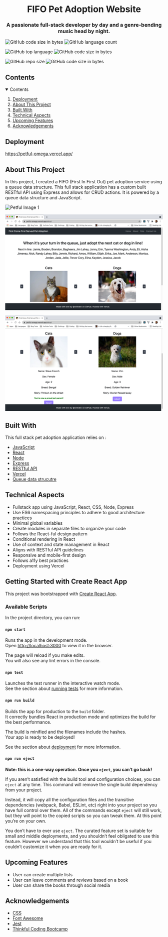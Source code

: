 <!-- TABLE OF CONTENTS -->
<h1 align="center">FIFO Pet Adoption Website</h1>
<h3 align="center">A passionate full-stack developer by day and a genre-bending music head by night.</h3>

<img alt="GitHub code size in bytes" src="https://img.shields.io/github/languages/code-size/aniledev/readme-boilerplate">

<img alt="GitHub language count" src="https://img.shields.io/github/languages/count/aniledev/readme-boilerplate">

![GitHub top language](https://img.shields.io/github/languages/top/aniledev/readme-boilerplate)
<img alt="GitHub code size in bytes" src="tps://img.shields.io/github/languages/top/aniledev/readme-boilerplate">



![GitHub repo size](https://img.shields.io/github/repo-size/aniledev/readme-boilerplate)
<img alt="GitHub code size in bytes" src="https://img.shields.io/github/repo-size/aniledev/readme-boilerplate">

## Contents

<details open="open">
  <summary>Contents</summary>
  <ol>
    <li><a href="#deployment">Deployment</a></li>
    <li><a href="#about">About This Project</a></li>
    <li><a href="#built-with">Built With</a></li>
    <li><a href="#technical-aspects">Technical Aspects</a></li>
    <li><a href="#upcoming-features">Upcoming Features</a></li>
    <li><a href="#acknowledgements">Acknowledgements</a></li>
  </ol>
</details>

## Deployment

https://petful-omega.vercel.app/

## About This Project

In this project, I created a FIFO (First In First Out) pet adoption service using a queue data structure. This full stack application has a custom built RESTful API using Express and allows for CRUD actions. It is powered by a queue data structure and JavaScript.

![Petful Image 1](https://github.com/aniledev/petful-client/blob/master/src/images/petful-landing-image.png?raw=true)

![Petful Image 2](https://github.com/aniledev/petful-client/blob/master/src/images/petful-adopt-image-1.png?raw=true)

![Petful Image 3](https://github.com/aniledev/petful-client/blob/master/src/images/petful-adopt-image-3.png?raw=true)

## Built With

This full stack pet adoption application relies on :

- [JavaScript](https://www.javascript.com/)
- [React](https://reactjs.org/)
- [Node](https://nodejs.org/)
- [Express](https://expressjs.com/)
- [RESTful API](https://github.com/aniledev/petful-server)
- [Vercel](https://vercel.com/)
- [Queue data strucutre](https://www.geeksforgeeks.org/queue-data-structure/)

## Technical Aspects

- Fullstack app using JavaScript, React, CSS, Node, Express
- Use ES6 namespacing principles to adhere to good architecture practices
- Minimal global variables
- Create modules in separate files to organize your code
- Follows the React-ful design pattern
- Conditional rendering in React
- Use of context and state management in React
- Aligns with RESTful API guidelines
- Responsive and mobile-first design
- Follows a11y best practices
- Deployment using Vercel

## Getting Started with Create React App

This project was bootstrapped with [Create React App](https://github.com/facebook/create-react-app).

### Available Scripts

In the project directory, you can run:

#### `npm start`

Runs the app in the development mode.\
Open [http://localhost:3000](http://localhost:3000) to view it in the browser.

The page will reload if you make edits.\
You will also see any lint errors in the console.

#### `npm test`

Launches the test runner in the interactive watch mode.\
See the section about [running tests](https://facebook.github.io/create-react-app/docs/running-tests) for more information.

#### `npm run build`

Builds the app for production to the `build` folder.\
It correctly bundles React in production mode and optimizes the build for the best performance.

The build is minified and the filenames include the hashes.\
Your app is ready to be deployed!

See the section about [deployment](https://facebook.github.io/create-react-app/docs/deployment) for more information.

#### `npm run eject`

**Note: this is a one-way operation. Once you `eject`, you can’t go back!**

If you aren’t satisfied with the build tool and configuration choices, you can `eject` at any time. This command will remove the single build dependency from your project.

Instead, it will copy all the configuration files and the transitive dependencies (webpack, Babel, ESLint, etc) right into your project so you have full control over them. All of the commands except `eject` will still work, but they will point to the copied scripts so you can tweak them. At this point you’re on your own.

You don’t have to ever use `eject`. The curated feature set is suitable for small and middle deployments, and you shouldn’t feel obligated to use this feature. However we understand that this tool wouldn’t be useful if you couldn’t customize it when you are ready for it.

## Upcoming Features

- User can create multiple lists
- User can leave comments and reviews based on a book
- User can share the books through social media

<!-- ACKNOWLEDGEMENTS -->

## Acknowledgements

- [CSS](https://developer.mozilla.org/en-US/docs/Web/CSS)
- [Font Awesome](https://fontawesome.com)
- [Jest](https://jestjs.io/)
- [Thinkful Coding Bootcamp](https://www.thinkful.com/)
